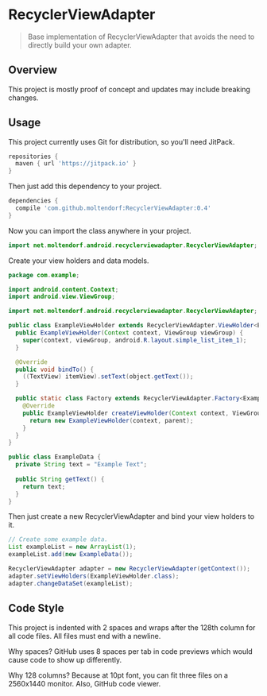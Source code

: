 RecyclerViewAdapter
===================

> Base implementation of RecyclerViewAdapter that avoids the need to directly build your own adapter. 

## Overview

This project is mostly proof of concept and updates may include breaking changes.

## Usage

This project currently uses Git for distribution, so you'll need JitPack.
 
```gradle
repositories {
  maven { url 'https://jitpack.io' }
}
```

Then just add this dependency to your project.

```gradle
dependencies {
  compile 'com.github.moltendorf:RecyclerViewAdapter:0.4'
}
```

Now you can import the class anywhere in your project.
 
```java 
import net.moltendorf.android.recyclerviewadapter.RecyclerViewAdapter;
```

Create your view holders and data models.

```java
package com.example;

import android.content.Context;
import android.view.ViewGroup;

import net.moltendorf.android.recyclerviewadapter.RecyclerViewAdapter;

public class ExampleViewHolder extends RecyclerViewAdapter.ViewHolder<ExampleData> {
  public ExampleViewHolder(Context context, ViewGroup viewGroup) {
    super(context, viewGroup, android.R.layout.simple_list_item_1);
  }

  @Override
  public void bindTo() {
    ((TextView) itemView).setText(object.getText());
  }

  public static class Factory extends RecyclerViewAdapter.Factory<ExampleViewHolder> {
    @Override
    public ExampleViewHolder createViewHolder(Context context, ViewGroup parent) {
      return new ExampleViewHolder(context, parent);
    }
  }
}

public class ExampleData {
  private String text = "Example Text";
  
  public String getText() {
    return text;
  }
}

```

Then just create a new RecyclerViewAdapter and bind your view holders to it.

```java
// Create some example data.
List exampleList = new ArrayList(1);
exampleList.add(new ExampleData());

RecyclerViewAdapter adapter = new RecyclerViewAdapter(getContext());
adapter.setViewHolders(ExampleViewHolder.class);
adapter.changeDataSet(exampleList);
```

## Code Style

This project is indented with 2 spaces and wraps after the 128th column for all code files. All files must end with a newline.

Why spaces? GitHub uses 8 spaces per tab in code previews which would cause code to show up differently.
  
Why 128 columns? Because at 10pt font, you can fit three files on a 2560x1440 monitor. Also, GitHub code viewer.
